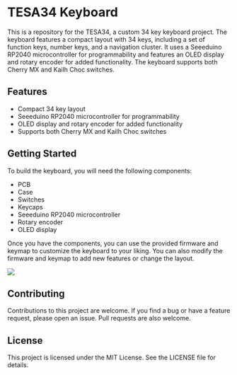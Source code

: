 # TESA34 Keyboard
This is a repository for the TESA34, a custom 34 key keyboard project. The keyboard features a compact layout with 34 keys, including a set of function keys, number keys, and a navigation cluster. It uses a Seeeduino RP2040 microcontroller for programmability and features an OLED display and rotary encoder for added functionality. The keyboard supports both Cherry MX and Kailh Choc switches.

## Features

- Compact 34 key layout
- Seeeduino RP2040 microcontroller for programmability
- OLED display and rotary encoder for added functionality
- Supports both Cherry MX and Kailh Choc switches

## Getting Started

To build the keyboard, you will need the following components:

- PCB
- Case
- Switches
- Keycaps
- Seeeduino RP2040 microcontroller
- Rotary encoder
- OLED display

Once you have the components, you can use the provided firmware and keymap to customize the keyboard to your liking. You can also modify the firmware and keymap to add new features or change the layout.

<img src="https://sy-asset.b-cdn.net/products/622f81e713833d72cb0544a4/396c9063d75e27a9a3f89ec87274fc84.JPG">

## Contributing

Contributions to this project are welcome. If you find a bug or have a feature request, please open an issue. Pull requests are also welcome.

## License

This project is licensed under the MIT License. See the LICENSE file for details.
